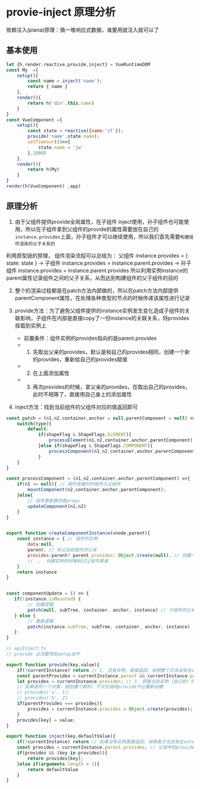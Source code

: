 # provie-inject 原理分析

依赖注入(piana)原理：搞一堆响应式数据，谁要用就注入就可以了

## 基本使用

```js
let {h,render,reactive,provide,inject} = VueRuntimeDOM
const My  ={
    setup(){
        const name = inject('name');
        return { name }
    },
    render(){
        return h('div',this.name)
    }
}
const VueComponent ={
    setup(){
        const state = reactive({name:'zf'});
        provide('name',state.name);
        setTimeout(()=>{
            state.name = 'jw'
        },1000)
    },
    render(){
        return h(My)
    }
}
render(h(VueComponent) ,app)

```


## 原理分析

1. 由于父组件提供provide全局属性，在子组件 inject使用，孙子组件也可能使用，所以在子组件拿到父组件的provide的属性需要放在自己的`instance.provides`上面，孙子组件才可以继续使用，所以我们首先需要`构建组件渲染的父子关系的`

利用原型链的原理， 组件渲染流程可以总结为： 父组件 instance.provides = { state: state } -> 子组件 instance.provides = instance.parent.provides -> 孙子组件 instance.provides = instance.parent.provides
所以利用实例instance的parent属性记录组件之间的父子关系，从而达到构建组件的父子组件的目的

2. 整个的渲染过程都是在patch方法内部做的，所以在patch方法内部提供parentComponent属性，在处理各种类型的节点的时候传递该属性进行记录

3. provide方法：为了避免父组件提供的instance实例发生变化造成子组件的关联影响，子组件在内部是直接copy了一份instance的关联关系，将provides挂载到实例上
   + 前置条件：组件实例的provides指向的是parent.provides
   + 1. 先取出父亲的provides，默认是和自己的provides相同，创建一个新的provides，重新给自己的provides赋值
   + 2. 在上面添加属性
   + 3. 再次provides的时候，拿父亲的provides，在取出自己的provides，此时不相等了，直接用自己身上的添加属性

4. inject方法：找到当前组件的父组件对应的值返回即可
  
   
```js
const patch = (n1,n2,container,anchor = null,parentComponent = null) => { 
    switch(type){
        default:
            if(shapeFlag & ShapeFlags.ELEMENT){
                processElement(n1,n2,container,anchor,parentComponent);
            }else if(shapeFlag & ShapeFlags.COMPONENT){
                processComponent(n1,n2,container,anchor,parentComponent)
            }
    }
}

const processComponent = (n1,n2,container,anchor,parentComponent) =>{ 
    if(n1 == null){ // 组件挂载的时候传入父组件
        mountComponent(n2,container,anchor,parentComponent);
    }else{  
        // 组件更新靠的是props
        updateComponent(n1,n2)
    }
}


export function createComponentInstance(vnode,parent){
    const instance = { // 组件的实例
        data:null,
        parent, // 标记当前组件的父亲
        provides:parent? parent.provides: Object.create(null), // 创建一个provides对象
       	// ... 创建实例的时候标记父组件是谁
    }
    return instance
}


const componentUpdate = () => {
   if(!instance.isMounted) {
        // 创建逻辑
        patch(null, subTree, container, anchor, instance) // 子组件的父亲就是当前实例，就构建好了父子关系
   } else {
        // 更新逻辑
        patch(instance.subTree, subTree, container, anchor, instance)
   }
}

// apiInject.ts
// provide 必须要用到setup当中

export function provide(key,value){
    if(!currentInstance) return // 1. 没有实例，直接返回，说明整个方法没有在setup当中使用
    const parentProvides = currentInstance.parent && currentInstance.parent.provides; // 2. 找到自己的父亲的provide
    let provides = currentInstance.provides; // 3. 获取当前实例（自己的）的provides属性
    // 如果是同一个对象，就创建个新的，下次在调用provide不必重新创建
    // provides('a', 1);
    // provides('b', 2)
    if(parentProvides === provides){
        provides = currentInstance.provides = Object.create(provides); // 创建一个新的provides来存储
    }
    provides[key] = value;
}

export function inject(key,defaultValue){
    if(!currentInstance) return // 如果没有实例直接返回，说明者方法没有在setuop当中使用
    const provides = currentInstance.parent.provides; // 父组件的provides
    if(provides && (key in provides)){
        return provides[key];
    }else if(arguments.length > 1){
        return defaultValue
    }
}
```